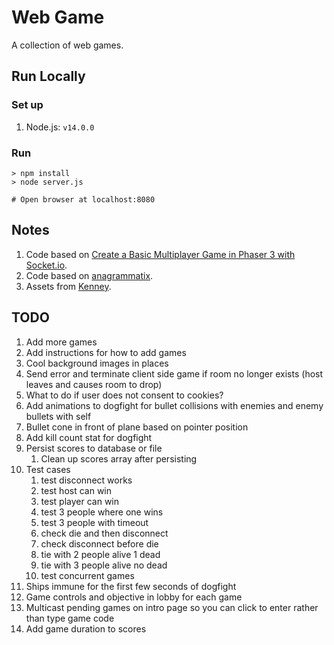 # Web Game
A collection of web games.

## Run Locally
### Set up
1. Node.js: `v14.0.0`

### Run
```
> npm install
> node server.js

# Open browser at localhost:8080
```

## Notes
1. Code based on [Create a Basic Multiplayer Game in Phaser 3 with Socket.io](https://gamedevacademy.org/create-a-basic-multiplayer-game-in-phaser-3-with-socket-io-part-1/).
1. Code based on [anagrammatix](https://github.com/ericterpstra/anagrammatix).
1. Assets from [Kenney](https://kenney.nl/).

## TODO
1. Add more games
1. Add instructions for how to add games
1. Cool background images in places
1. Send error and terminate client side game if room no longer exists (host leaves and causes room to drop)
1. What to do if user does not consent to cookies?
1. Add animations to dogfight for bullet collisions with enemies and enemy bullets with self
1. Bullet cone in front of plane based on pointer position
1. Add kill count stat for dogfight
1. Persist scores to database or file
   1. Clean up scores array after persisting
1. Test cases
   1. test disconnect works
   1. test host can win
   1. test player can win
   1. test 3 people where one wins
   1. test 3 people with timeout
   1. check die and then disconnect
   1. check disconnect before die
   1. tie with 2 people alive 1 dead
   1. tie with 3 people alive no dead
   1. test concurrent games
1. Ships immune for the first few seconds of dogfight
1. Game controls and objective in lobby for each game
1. Multicast pending games on intro page so you can click to enter rather than type game code
1. Add game duration to scores
